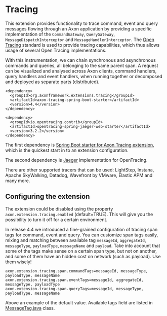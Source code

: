 # Tracing

This extension provides functionality to trace command, event and query messages flowing through an Axon application by providing a specific implementation of the `CommandGateway`, `QueryGateway`, `MessageDispatchInterceptor` and `MessageHandlerInterceptor`. The [Open Tracing](https://opentracing.io/) standard is used to provide tracing capabilities, which thus allows usage of several Open Tracing implementations.

With this instrumentation, we can chain synchronous and asynchronous commands and queries, all belonging to the same parent span. A request can be visualized and analysed across Axon clients, command handlers, query handlers and event handlers, when running together or decomposed and deployed as separate parts \(distributed\).

```text
<dependency>
  <groupId>org.axonframework.extensions.tracing</groupId>
  <artifactId>axon-tracing-spring-boot-starter</artifactId>
  <version>4.4</version>
</dependency>

<dependency>
  <groupId>io.opentracing.contrib</groupId>
  <artifactId>opentracing-spring-jaeger-web-starter</artifactId>
  <version>3.2.2</version>
</dependency>
```

The first dependency is [Spring Boot starter for Axon Tracing extension](../axon-framework/modules.md#axon-tracing-spring-boot-starter), which is the quickest start in to an extension configuration.

The second dependency is [Jaeger](https://www.jaegertracing.io/) implementation for OpenTracing.

There are other supported tracers that can be used: LightStep, Instana, Apache SkyWalking, Datadog, Wavefront by VMware, Elastic APM and many more.

## Configuring the extension
The extension could be disabled using the property `axon.extension.tracing.enabled` (default=TRUE). This will give you the possibility to turn it off for a certain environment.

In release 4.4 we introduced a fine-grained configuration of tracing span tags for command, event and query.  You can customize span tags easily, mixing and matching between available tag `messageId`, `aggregateId`, `messageType`, `payloadType`, `messageName` and `payload`. Take into account that some of the tags make sense on a certain span type, but not on another, and some of them have an hidden cost on network (such as payload). Use them wisely!
```
axon.extension.tracing.span.commandTags=messageId, messageType, payloadType, messageName
axon.extension.tracing.span.eventTags=messageId, aggregateId, messageType, payloadType
axon.extension.tracing.span.queryTags=messageId, messageType, payloadType, messageName
```

Above an example of the default value.
Available tags field are listed in [MessageTag.java](https://github.com/AxonFramework/extension-tracing/blob/master/tracing/src/main/java/org/axonframework/extensions/tracing/MessageTag.java) class.
